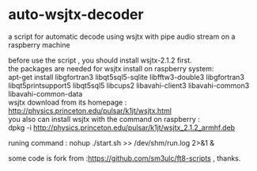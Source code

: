 # auto-wsjtx-decoder
a script for automatic decode using wsjtx with pipe audio stream on a raspberry machine    
   
before use the script , you should install wsjtx-2.1.2 first.   
the packages are needed for wsjtx install on raspberry system:   
 apt-get install libgfortran3 libqt5sql5-sqlite libfftw3-double3  libgfortran3 libqt5printsupport5  libqt5sql5 libcups2 libavahi-client3 libavahi-common3 libavahi-common-data   
 wsjtx download from its homepage : http://physics.princeton.edu/pulsar/k1jt/wsjtx.html   
 you also can install wsjtx with the command on raspberry :    
    dpkg -i http://physics.princeton.edu/pulsar/k1jt/wsjtx_2.1.2_armhf.deb   
 
 runing command : nohup ./start.sh >> /dev/shm/run.log 2>&1 &   
 
some code is fork from :https://github.com/sm3ulc/ft8-scripts , thanks.

